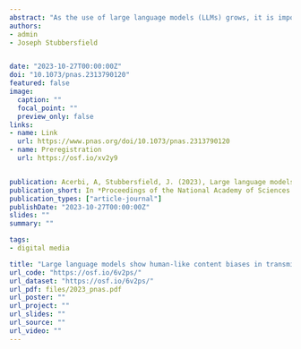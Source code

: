 ```yaml
---
abstract: "As the use of large language models (LLMs) grows, it is important to examine whether they exhibit biases in their output. Research in cultural evolution, using transmission chain experiments, demonstrates that humans have biases to attend to, remember, and transmit some types of content over others. Here, in five preregistered experiments using material from previous studies with human participants, we use the same, transmission chain-like methodology, and find that the LLM ChatGPT-3 shows biases analogous to humans for content that is gender-stereotype-consistent, social, negative, threat-related, and biologically counterintuitive, over other content. The presence of these biases in LLM output suggests that such content is widespread in its training data and could have consequential downstream effects, by magnifying preexisting human tendencies for cognitively appealing and not necessarily informative, or valuable, content."
authors:
- admin
- Joseph Stubbersfield


date: "2023-10-27T00:00:00Z"
doi: "10.1073/pnas.2313790120"
featured: false
image:
  caption: ""
  focal_point: ""
  preview_only: false
links:
- name: Link
  url: https://www.pnas.org/doi/10.1073/pnas.2313790120
- name: Preregistration
  url: https://osf.io/xv2y9


publication: Acerbi, A, Stubbersfield, J. (2023), Large language models show human-like content biases in transmission chain experiments, *Proceedings of the National Academy of Sciences USA*, 120 (44), e2313790120
publication_short: In *Proceedings of the National Academy of Sciences USA*, 120 (44), e2313790120
publication_types: ["article-journal"]
publishDate: "2023-10-27T00:00:00Z"
slides: ""
summary: ""

tags:
- digital media

title: "Large language models show human-like content biases in transmission chain experiment"
url_code: "https://osf.io/6v2ps/"
url_dataset: "https://osf.io/6v2ps/"
url_pdf: files/2023_pnas.pdf
url_poster: ""
url_project: ""
url_slides: ""
url_source: ""
url_video: ""
---
```

